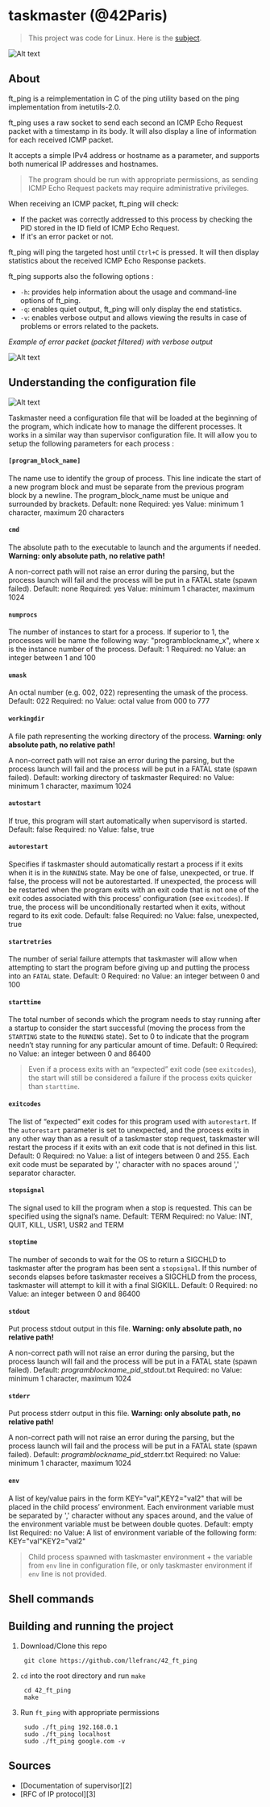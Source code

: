 # taskmaster (@42Paris)

> This project was code for Linux. Here is the [subject][1].
>

![Alt text](https://github.com/llefranc/42_taskmaster/blob/main/taskmaster_example.png)

## About

ft_ping is a reimplementation in C of the ping utility based on the ping implementation from inetutils-2.0.

ft_ping uses a raw socket to send each second an ICMP Echo Request packet with a timestamp in its body.
It will also display a line of information for each received ICMP packet.

It accepts a simple IPv4 address or hostname as a parameter, and supports both numerical IP addresses and hostnames.

> The program should be run with appropriate permissions, as sending ICMP Echo Request packets may require administrative privileges.

When receiving an ICMP packet, ft_ping will check:
- If the packet was correctly addressed to this process by checking the PID stored in the ID field of ICMP Echo Request.
- If it's an error packet or not.

ft_ping will ping the targeted host until `Ctrl+C` is pressed. It will then display statistics about the received ICMP Echo Response packets.

ft_ping supports also the following options :
- `-h`: provides help information about the usage and command-line options of ft_ping.
- `-q`: enables quiet output, ft_ping will only display the end statistics.
- `-v`: enables verbose output and allows viewing the results in case of problems or errors related to the packets.

*Example of error packet (packet filtered) with verbose output*

![Alt text](https://github.com/llefranc/42_ft_ping/blob/main/ft_ping_example2.png)

## Understanding the configuration file

![Alt text](https://github.com/llefranc/42_taskmaster/blob/main/taskmaster_config_file_example.png)

Taskmaster need a configuration file that will be loaded at the beginning of the program, which indicate how to manage the different processes. It works in a similar way than supervisor configuration file.
It will allow you to setup the following parameters for each process :

#### `[program_block_name]`
The name use to identify the group of process. This line indicate the start of a new program block and must be separate from the previous program block by a newline. The program_block_name must be unique and surrounded by brackets.
Default: none
Required: yes
Value: minimum 1 character, maximum 20 characters

#### `cmd`
The absolute path to the executable to launch and the arguments if needed.
**Warning: only absolute path, no relative path!**

A non-correct path will not raise an error during the parsing, but the process launch will fail and the process will be put in a FATAL state (spawn failed).
Default: none
Required: yes
Value: minimum 1 character, maximum 1024

#### `numprocs`
The number of instances to start for a process. If superior to 1, the processes will be name the following way: "programblockname_x", where x is the instance number of the process.
Default: 1
Required: no
Value: an integer between 1 and 100

#### `umask`
An octal number (e.g. 002, 022) representing the umask of the process.
Default: 022
Required: no
Value: octal value from 000 to 777

#### `workingdir`
A file path representing the working directory of the process.
**Warning: only absolute path, no relative path!**

A non-correct path will not raise an error during the parsing, but the process launch will fail and the process will be put in a FATAL state (spawn failed).
Default: working directory of taskmaster
Required: no
Value: minimum 1 character, maximum 1024

#### `autostart`
If true, this program will start automatically when supervisord is started.
Default: false
Required: no
Value: false, true

#### `autorestart`
Specifies if taskmaster should automatically restart a process if it exits when it is in the `RUNNING` state. May be one of false, unexpected, or true. If false, the process will not be autorestarted. If unexpected, the process will be restarted when the program exits with an exit code that is not one of the exit codes associated with this process’ configuration (see `exitcodes`). If true, the process will be unconditionally restarted when it exits, without regard to its exit code.
Default: false
Required: no
Value: false, unexpected, true

#### `startretries`
The number of serial failure attempts that taskmaster will allow when attempting to start the program before giving up and putting the process into an `FATAL` state.
Default: 0
Required: no
Value: an integer between 0 and 100

#### `starttime`
The total number of seconds which the program needs to stay running after a startup to consider the start successful (moving the process from the `STARTING` state to the `RUNNING` state). Set to 0 to indicate that the program needn’t stay running for any particular amount of time.
Default: 0
Required: no
Value: an integer between 0 and 86400
> Even if a process exits with an “expected” exit code (see `exitcodes`), the start will still be considered a failure if the process exits quicker than `starttime`.

#### `exitcodes`
The list of “expected” exit codes for this program used with `autorestart`. If the `autorestart` parameter is set to unexpected, and the process exits in any other way than as a result of a taskmaster stop request, taskmaster will restart the process if it exits with an exit code that is not defined in this list.
Default: 0
Required: no
Value: a list of integers between 0 and 255. Each exit code must be separated by ',' character with no spaces around ',' separator character.

#### `stopsignal`
The signal used to kill the program when a stop is requested. This can be specified using the signal’s name.
Default: TERM
Required: no
Value: INT, QUIT, KILL, USR1, USR2 and TERM

#### `stoptime`
The number of seconds to wait for the OS to return a SIGCHLD to taskmaster after the program has been sent a `stopsignal`. If this number of seconds elapses before taskmaster receives a SIGCHLD from the process, taskmaster will attempt to kill it with a final SIGKILL.
Default: 0
Required: no
Value: an integer between 0 and 86400

#### `stdout`
Put process stdout output in this file.
**Warning: only absolute path, no relative path!**

A non-correct path will not raise an error during the parsing, but the process launch will fail and the process will be put in a FATAL state (spawn failed).
Default: *programblockname_pid*_stdout.txt
Required: no
Value: minimum 1 character, maximum 1024

#### `stderr`
Put process stderr output in this file.
**Warning: only absolute path, no relative path!**

A non-correct path will not raise an error during the parsing, but the process launch will fail and the process will be put in a FATAL state (spawn failed).
Default: *programblockname_pid*_stderr.txt
Required: no
Value: minimum 1 character, maximum 1024

#### `env`
A list of key/value pairs in the form KEY="val",KEY2="val2" that will be placed in the child process’ environment. Each environment variable must be separated by ',' character without any spaces around, and the value of the environment variable must be between double quotes.
Default: empty list
Required: no
Value: A list of environment variable of the following form: KEY="val"KEY2="val2"

> Child process spawned with taskmaster environment + the variable from `env` line in configuration file, or only taskmaster environment if `env` line is not provided.



## Shell commands



## Building and running the project

1. Download/Clone this repo

        git clone https://github.com/llefranc/42_ft_ping

2. `cd` into the root directory and run `make`

        cd 42_ft_ping
        make

3. Run `ft_ping` with appropriate permissions

		sudo ./ft_ping 192.168.0.1
		sudo ./ft_ping localhost
		sudo ./ft_ping google.com -v

## Sources

- [Documentation of supervisor][2]
- [RFC of IP protocol][3]

[1]: https://github.com/llefranc/42_taskmaster/blob/main/taskmaster.en.subject.pdf
[1]: http://supervisord.org/configuration.html